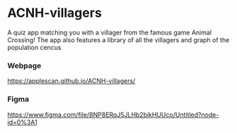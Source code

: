 # ACNH-villagers
A quiz app matching you with a villager from the famous game Animal Crossing! The app also features a library of all the villagers and graph of the population cencus

### Webpage
https://applescan.github.io/ACNH-villagers/

### Figma
https://www.figma.com/file/8NP8ERqJ5JLHb2bikHUUco/Untitled?node-id=0%3A1
